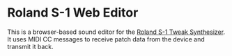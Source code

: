 # Roland S-1 Web Editor

This is a browser-based sound editor for the [Roland S-1 Tweak Synthesizer](https://www.roland.com/us/products/s-1/). It uses MIDI CC messages to receive patch data from the device and transmit it back.

